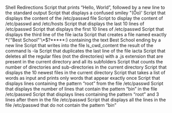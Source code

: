 Shell Redirections
Script that prints “Hello, World”, followed by a new line to the standard output
Script that displays a confused smiley "(Ôo)'
Script that displays the content of the /etc/passwd file
Script to display the content of /etc/passwd and /etc/hosts
Script that displays the last 10 lines of /etc/passwd
Script that displays the first 10 lines of /etc/passwd
Script that displays the third line of the file iacta
Script that creates a file named exactly \*\\'"Best School"\'\\\*$\?\*\*\*\*\*:) containing the text Best School ending by a new line
Script that writes into the file ls_cwd_content the result of the command ls -la
Script that duplicates the last line of the file iacta
Script that deletes all the regular files (not the directories) with a .js extension that are present in the current directory and all its subfolders
Script that counts the number of directories and sub-directories in the current directory
Script that displays the 10 newest files in the current directory
Script that takes a list of words as input and prints only words that appear exactly once
Script that displays lines containing the pattern “root” from the file /etc/passwd
Script that displays the number of lines that contain the pattern “bin” in the file /etc/passwd
Script that displays lines containing the pattern “root” and 3 lines after them in the file /etc/passwd
Script that displays all the lines in the file /etc/passwd that do not contain the pattern “bin”
